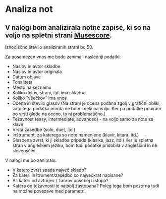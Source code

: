 # Analiza not 

V nalogi bom analizirala notne zapise, ki so na voljo na spletni strani 
[Musescore](https://musescore.com/sheetmusic).
-
Izhodiščno število analiziranih strani bo 50. 

Za posamezen vnos me bodo zanimali naslednji podatki:
* Naslov in avtor skladbe
* Naslov in avtor originala
* Datum objave
* Tonaliteta
* Mesto na seznamu 
* Koliko delov, strani, itd. ima skladba
* Koliko "všečkov" ima vnos
* Ocena in število glasov (Na strani je ocena podana zgolj v grafični obliki, zato tega podatka morda ne bom imela na voljo. Ker pa podatke pobiram po vrsti glede na oceno, to ni problematično.)
* Težavnost (easy, intermediate, advanced) - na voljo samo za note za klavir
* Vrsta zasedbe (solo, duet, itd.)
* Inštrument, za katerega so note namenjene (klavir, kitara, itd.)
* Glasbena zvrst, ki ji skladba pripada (klasika, jazz, itd.)
Ker je spletna stran v angleškem jeziku, bom tudi podatke pridobila v angleščini in ne slovenščini.

V nalogi me bo zanimalo:
* V katero zvrst spada največ skladb?
* Za kateri inštrument/zasedbo so največkrat napisane?
* Ali kateri od avtorjev / žanrov posebej izstopa?
* Katera od težavnosti je najbolj zastopana?
Poleg tega bom pozorna tudi na možne povezave med parametri.
